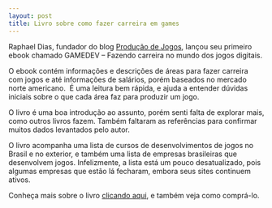 ```yaml
---
layout: post
title: Livro sobre como fazer carreira em games
---
```


Raphael Dias, fundador do blog [Produção de Jogos](http://producaodejogos.com "Produção de Jogos"), lançou seu primeiro ebook chamado GAMEDEV – Fazendo carreira no mundo dos jogos digitais.

O ebook contém informações e descrições de áreas para fazer carreira com jogos e até informações de salários, porém baseados no mercado norte americano.  É uma leitura bem rápida, e ajuda a entender dúvidas iniciais sobre o que cada área faz para produzir um jogo.

O livro é uma boa introdução ao assunto, porém senti falta de explorar mais, como outros livros fazem. Também faltaram as referências para confirmar muitos dados levantados pelo autor.

O livro acompanha uma lista de cursos de desenvolvimentos de jogos no Brasil e no exterior, e também uma lista de empresas brasileiras que desenvolvem jogos. Infelizmente, a lista está um pouco desatualizado, pois algumas empresas que estão lá fecharam, embora seus sites continuem ativos.

Conheça mais sobre o livro [clicando aqui](http://producaodejogos.com/gamedev/ "Ebook"), e também veja como comprá-lo.
